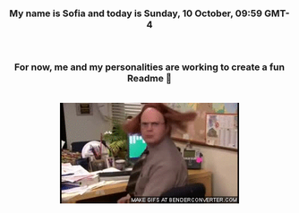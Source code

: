 


<div align="center">
<h3 >My name is Sofia and today is Sunday, 10 October, 09:59 GMT-4</h3><br>
<h3 >For now, me and my personalities are working to create a fun Readme 👋
</h3><br>
<img src='img/dwight.gif' alt='working...'/>
</div>
